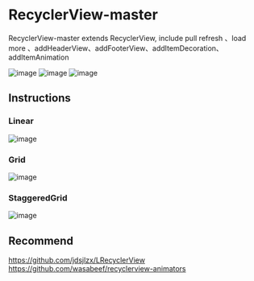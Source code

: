 # RecyclerView-master
RecyclerView-master extends RecyclerView, include pull refresh 、load more 、addHeaderView、addFooterView、addItemDecoration、addItemAnimation

![image](https://github.com/FreetoflyBai/RecyclerView-master/blob/master/screenshots/1.png)
![image](https://github.com/FreetoflyBai/RecyclerView-master/blob/master/screenshots/2.png)
![image](https://github.com/FreetoflyBai/RecyclerView-master/blob/master/screenshots/3.png)

## Instructions

### Linear
![image](https://github.com/FreetoflyBai/RecyclerView-master/blob/master/screenshots/4.png)

### Grid
![image](https://github.com/FreetoflyBai/RecyclerView-master/blob/master/screenshots/5.png)

### StaggeredGrid
![image](https://github.com/FreetoflyBai/RecyclerView-master/blob/master/screenshots/6.png)


## Recommend

https://github.com/jdsjlzx/LRecyclerView <br>
https://github.com/wasabeef/recyclerview-animators
